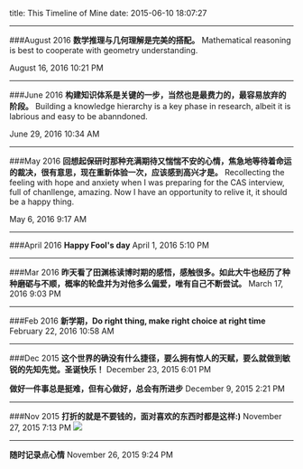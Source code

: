 title: This Timeline of Mine
date: 2015-06-10 18:07:27

---


###August 2016
**数学推理与几何理解是完美的搭配。**
Mathematical reasoning is best to cooperate with geometry understanding.

August 16, 2016 10:21 PM

---
###June 2016
**构建知识体系是关键的一步，当然也是最费力的，最容易放弃的阶段。**
Building a knowledge hierarchy is a key phase in research, albeit it is labrious and easy to be abanndoned.

June 29, 2016 10:34 AM

---
###May 2016
**回想起保研时那种充满期待又惴惴不安的心情，焦急地等待着命运的裁决，很有意思，现在重新体验一次，应该感到高兴才是。**
Recollecting the feeling with hope and anxiety when I was preparing for the CAS interview, full of chanllenge, amazing. Now I have an opportunity to relive it, it should be a happy thing. 

May 6, 2016 9:17 AM

---
###April 2016
****Happy Fool's day****
April 1, 2016 5:10 PM

---
###Mar 2016
**昨天看了田渊栋读博时期的感悟，感触很多。如此大牛也经历了种种磨砺与不顺，概率的轮盘并为对他多么偏爱，唯有自己不断尝试。**
March 17, 2016 9:03 PM

---
###Feb 2016
**新学期，Do right thing, make right choice at right time**
February 22, 2016 10:58 AM

---
###Dec 2015
**这个世界的确没有什么捷径，要么拥有惊人的天赋，要么就做到敏锐的先知先觉。圣诞快乐！**
December 23, 2015 6:01 PM

**做好一件事总是挺难，但有心做好，总会有所进步**
December 9, 2015 2:21 PM

---
###Nov 2015
**打折的就是不要钱的，面对喜欢的东西时都是这样:)**
November 27, 2015 7:13 PM
![](http://7xjz3b.com1.z0.glb.clouddn.com/timeline051127.jpg)


---
**随时记录点心情**
November 26, 2015 9:24 PM